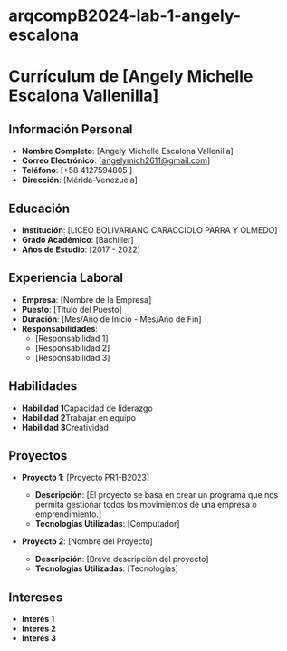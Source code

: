 # arqcompB2024-lab-1-angely-escalona

# Currículum de [Angely Michelle Escalona Vallenilla]

## Información Personal
- **Nombre Completo**: [Angely Michelle Escalona Vallenilla]
- **Correo Electrónico**: [angelymich2611@gmail.com]
- **Teléfono**: [+58 4127594805 ]
- **Dirección**: [Mérida-Venezuela]

## Educación
- **Institución**: [LICEO BOLIVARIANO CARACCIOLO PARRA Y OLMEDO]
- **Grado Académico**: [Bachiller]
- **Años de Estudio**: [2017 - 2022]

## Experiencia Laboral
- **Empresa**: [Nombre de la Empresa]
- **Puesto**: [Título del Puesto]
- **Duración**: [Mes/Año de Inicio - Mes/Año de Fin]
- **Responsabilidades**:
  - [Responsabilidad 1]
  - [Responsabilidad 2]
  - [Responsabilidad 3]

## Habilidades
- **Habilidad 1**Capacidad de liderazgo
- **Habilidad 2**Trabajar en equipo
- **Habilidad 3**Creatividad

## Proyectos
- **Proyecto 1**: [Proyecto PR1-B2023]
  - **Descripción**: [El proyecto se basa en crear un programa que nos permita gestionar todos los movimientos de una empresa o emprendimiento.]
  - **Tecnologías Utilizadas**: [Computador]

- **Proyecto 2**: [Nombre del Proyecto]
  - **Descripción**: [Breve descripción del proyecto]
  - **Tecnologías Utilizadas**: [Tecnologías]

## Intereses
- **Interés 1**
- **Interés 2**
- **Interés 3**
